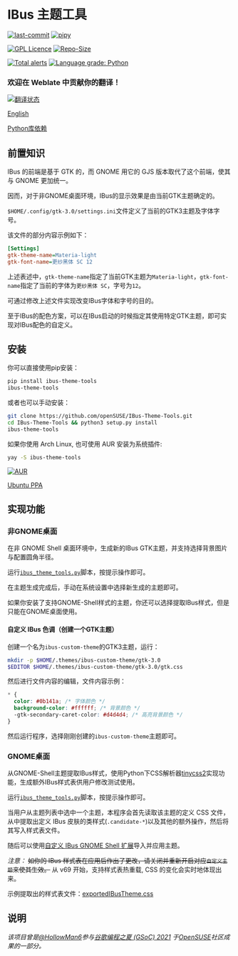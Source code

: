 # IBus 主题工具

[![last-commit](https://img.shields.io/github/last-commit/openSUSE/IBus-Theme-Tools)](https://github.com/openSUSE/IBus-Theme-Tools/graphs/commit-activity)
[![pipy](https://img.shields.io/pypi/v/ibus-theme-tools.svg)](https://pypi.org/project/ibus-theme-tools/)

[![GPL Licence](https://img.shields.io/badge/license-GPL-blue)](https://opensource.org/licenses/GPL-3.0/)
[![Repo-Size](https://img.shields.io/github/repo-size/openSUSE/IBus-Theme-Tools.svg)](https://github.com/openSUSE/IBus-Theme-Tools/archive/main.zip)

[![Total alerts](https://img.shields.io/lgtm/alerts/g/openSUSE/IBus-Theme-Tools.svg?logo=lgtm&logoWidth=18)](https://lgtm.com/projects/g/openSUSE/IBus-Theme-Tools/alerts/)
[![Language grade: Python](https://img.shields.io/lgtm/grade/python/g/openSUSE/IBus-Theme-Tools.svg?logo=lgtm&logoWidth=18)](https://lgtm.com/projects/g/openSUSE/IBus-Theme-Tools/context:python)

### 欢迎在 Weblate 中贡献你的翻译！

[![翻译状态](https://hosted.weblate.org/widgets/ibus-customize/-/287x66-grey.png)](https://hosted.weblate.org/engage/ibus-customize/)

[English](README.md)

[Python库依赖](../../network/dependencies)

## 前置知识

IBus 的前端是基于 GTK 的，而 GNOME 用它的 GJS 版本取代了这个前端，使其与 GNOME 更加统一。

因而，对于非GNOME桌面环境，IBus的显示效果是由当前GTK主题确定的。

`$HOME/.config/gtk-3.0/settings.ini`文件定义了当前的GTK3主题及字体字号。

该文件的部分内容示例如下：

```ini
[Settings]
gtk-theme-name=Materia-light
gtk-font-name=更纱黑体 SC 12
```

上述表述中，`gtk-theme-name`指定了当前GTK主题为`Materia-light`，`gtk-font-name`指定了当前的字体为`更纱黑体 SC`，字号为`12`。

可通过修改上述文件实现改变IBus字体和字号的目的。

至于IBus的配色方案，可以在IBus启动的时候指定其使用特定GTK主题，即可实现对IBus配色的自定义。

## 安装

你可以直接使用pip安装：

```bash
pip install ibus-theme-tools
ibus-theme-tools
```

或者也可以手动安装：

```bash
git clone https://github.com/openSUSE/IBus-Theme-Tools.git
cd IBus-Theme-Tools && python3 setup.py install
ibus-theme-tools
```

如果你使用 Arch Linux, 也可使用 AUR 安装为系统插件:

```bash
yay -S ibus-theme-tools
```

[![AUR](https://aur.archlinux.org/css/archnavbar/aurlogo.png)](https://aur.archlinux.org/packages/ibus-theme-tools/)

[Ubuntu PPA](https://launchpad.net/~hollowman86/+archive/ubuntu/ibus-theme-tools)

## 实现功能

### 非GNOME桌面

在非 GNOME Shell 桌面环境中，生成新的IBus GTK主题，并支持选择背景图片与配置圆角半径。

运行[`ibus_theme_tools.py`](ibus_theme_tools/ibus_theme_tools.py)脚本，按提示操作即可。

在主题生成完成后，手动在系统设置中选择新生成的主题即可。

如果你安装了支持GNOME-Shell样式的主题，你还可以选择提取IBus样式，但是只能在GNOME桌面使用。

#### 自定义 IBus 色调（创建一个GTK主题）

创建一个名为`ibus-custom-theme`的GTK3主题，运行：

```bash
mkdir -p $HOME/.themes/ibus-custom-theme/gtk-3.0
$EDITOR $HOME/.themes/ibus-custom-theme/gtk-3.0/gtk.css
```

然后进行文件内容的编辑，文件内容示例：

```css
* {
  color: #0b141a; /* 字体颜色 */
  background-color: #ffffff; /* 背景颜色 */
  -gtk-secondary-caret-color: #d4d4d4; /* 高亮背景颜色 */
}
```

然后运行程序，选择刚刚创建的`ibus-custom-theme`主题即可。

### GNOME桌面

从GNOME-Shell主题提取IBus样式，使用Python下CSS解析器[tinycss2](https://github.com/Kozea/tinycss2)实现功能，生成额外IBus样式表供用户修改测试使用。

运行[`ibus_theme_tools.py`](ibus_theme_tools/ibus_theme_tools.py)脚本，按提示操作即可。

当用户从主题列表中选中一个主题，本程序会首先读取该主题的定义 CSS 文件，从中提取出定义 IBus 皮肤的类样式(`.candidate-*`)以及其他的额外操作，然后将其写入样式表文件。

随后可以使用[自定义 IBus GNOME Shell 扩展](https://extensions.gnome.org/extension/4112/customize-ibus/)导入并应用主题。

*注意：* ~~如你的 IBus 样式表在应用后作出了更改，请关闭并重新开启对应`自定义主题`来使其生效。~~ 从 v69 开始，支持样式表热重载, CSS 的变化会实时地体现出来。

示例提取出的样式表文件：[exportedIBusTheme.css](exportedIBusTheme.css)

## 说明

_该项目曾是[@HollowMan6](https://github.com/HollowMan6)参与[谷歌编程之夏 (GSoC) 2021](https://summerofcode.withgoogle.com/archive/2021/projects/6295506795364352/) 于[OpenSUSE](https://github.com/openSUSE/mentoring/issues/158)社区成果的一部分。_
